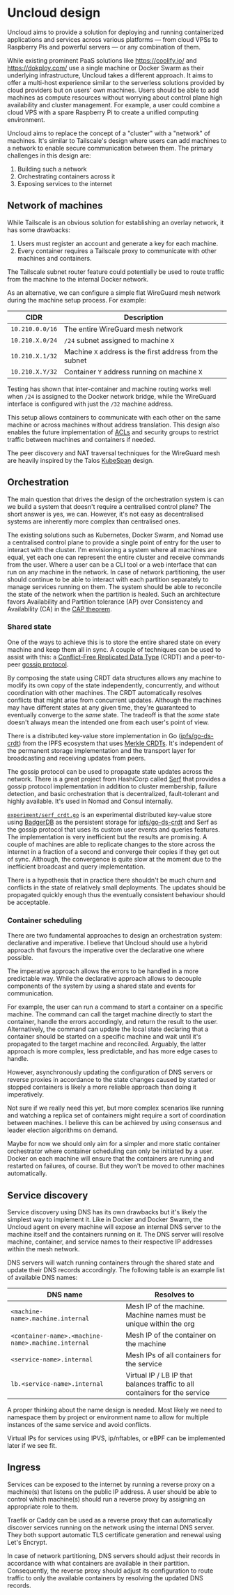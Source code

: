 # Uncloud design

Uncloud aims to provide a solution for deploying and running containerized applications and services across various
platforms — from cloud VPSs to Raspberry Pis and powerful servers — or any combination of them.

While existing prominent PaaS solutions like https://coolify.io/ and https://dokploy.com/ use a single machine or Docker
Swarm as their underlying infrastructure, Uncloud takes a different approach. It aims to offer a multi-host experience
similar to the serverless solutions provided by cloud providers but on users' own machines. Users should be able to add
machines as compute resources without worrying about control plane high availability and cluster management. For
example, a user could combine a cloud VPS with a spare Raspberry Pi to create a unified computing environment.

Uncloud aims to replace the concept of a "cluster" with a "network" of machines. It's similar to Tailscale's design
where users can add machines to a network to enable secure communication between them. The primary challenges in this
design are:

1. Building such a network
2. Orchestrating containers across it
3. Exposing services to the internet

## Network of machines

While Tailscale is an obvious solution for establishing an overlay network, it has some drawbacks:

1. Users must register an account and generate a key for each machine.
2. Every container requires a Tailscale proxy to communicate with other machines and containers.

The Tailscale subnet router feature could potentially be used to route traffic from the machine to the internal Docker
network.

As an alternative, we can configure a simple flat WireGuard mesh network during the machine setup process. For example:

| CIDR            | Description                                              |
|-----------------|----------------------------------------------------------|
| `10.210.0.0/16` | The entire WireGuard mesh network                        |
| `10.210.X.0/24` | `/24` subnet assigned to machine `X`                     |
| `10.210.X.1/32` | Machine `X` address is the first address from the subnet |
| `10.210.X.Y/32` | Container `Y` address running on machine `X`             |

Testing has shown that inter-container and machine routing works well when `/24` is assigned to the Docker network
bridge, while the WireGuard interface is configured with just the `/32` machine address.

This setup allows containers to communicate with each other on the same machine or across machines without address
translation. This design also enables the future implementation of [ACLs](https://tailscale.com/kb/1018/acls) and
security groups to restrict traffic between machines and containers if needed.

The peer discovery and NAT traversal techniques for the WireGuard mesh are heavily inspired by the
Talos [KubeSpan](https://www.talos.dev/v1.7/talos-guides/network/kubespan/) design.

## Orchestration

The main question that drives the design of the orchestration system is can we build a system that doesn't require a
centralised control plane? The short answer is yes, we can. However, it's not easy as decentralised systems are
inherently more complex than centralised ones.

The existing solutions such as Kubernetes, Docker Swarm, and Nomad use a centralised control plane to provide a single
point of entry for the user to interact with the cluster. I'm envisioning a system where all machines are equal, yet
each one can represent the entire cluster and receive commands from the user. Where a user can be a CLI tool or a web
interface that can run on any machine in the network. In case of network partitioning, the user should continue to be
able to interact with each partition separately to manage services running on them. The system should be able to
reconcile the state of the network when the partition is healed. Such an architecture favors Availability and Partition
tolerance (AP) over Consistency and Availability (CA) in the [CAP theorem](https://en.wikipedia.org/wiki/CAP_theorem).

### Shared state

One of the ways to achieve this is to store the entire shared state on every machine and keep them all in sync. A couple
of techniques can be used to assist with this:
a [Conflict-Free Replicated Data Type](https://en.wikipedia.org/wiki/Conflict-free_replicated_data_type) (CRDT) and a
peer-to-peer [gossip protocol](https://en.wikipedia.org/wiki/Gossip_protocol).

By composing the state using CRDT data structures allows any machine to modify its own copy of the state independently,
concurrently, and without coordination with other machines. The CRDT automatically resolves conflicts that might arise
from concurrent updates. Although the machines may have different states at any given time, they're guaranteed to
eventually converge to the *same* state. The tradeoff is that the *same* state doesn't always mean the intended one from
each user's point of view.

There is a distributed key-value store implementation in Go ([ipfs/go-ds-crdt](https://github.com/ipfs/go-ds-crdt)) from
the IPFS ecosystem that uses
[Merkle CRDTs](https://research.protocol.ai/publications/merkle-crdts-merkle-dags-meet-crdts/psaras2020.pdf). It's
independent of the permanent storage implementation and the transport layer for broadcasting and receiving updates from
peers.

The gossip protocol can be used to propagate state updates across the network. There is a great project from HashiCorp
called [Serf](https://www.serf.io/) that provides a gossip protocol implementation in addition to cluster membership,
failure detection, and basic orchestration that is decentralized, fault-tolerant and highly available. It's used in
Nomad and Consul internally.

[`experiment/serf_crdt.go`](../experiment/serf_crdt.go) is an experimental distributed key-value store
using [BadgerDB](https://github.com/dgraph-io/badger) as the persistent storage for
[ipfs/go-ds-crdt](https://github.com/ipfs/go-ds-crdt) and Serf as the gossip protocol that uses its custom user events
and queries features. The implementation is very inefficient but the results are promising. A couple of machines are
able to replicate changes to the store across the internet in a fraction of a second and converge their copies if they
get out of sync. Although, the convergence is quite slow at the moment due to the inefficient broadcast and query
implementation.

There is a hypothesis that in practice there shouldn't be much churn and conflicts in the state of relatively small
deployments. The updates should be propagated quickly enough thus the eventually consistent behaviour should be
acceptable.

### Container scheduling

There are two fundamental approaches to design an orchestration system: declarative and imperative. I believe that
Uncloud should use a hybrid approach that favours the imperative over the declarative one where possible.

The imperative approach allows the errors to be handled in a more predictable way. While the declarative approach allows
to decouple components of the system by using a shared state and events for communication.

For example, the user can run a command to start a container on a specific machine. The command can call the target
machine directly to start the container, handle the errors accordingly, and return the result to the user.
Alternatively, the command can update the local state declaring that a container should be started on a specific machine
and wait until it's propagated to the target machine and reconciled. Arguably, the latter approach is more complex, less
predictable, and has more edge cases to handle.

However, asynchronously updating the configuration of DNS servers or reverse proxies in accordance to the state changes
caused by started or stopped containers is likely a more reliable approach than doing it imperatively.

Not sure if we really need this yet, but more complex scenarios like running and watching a replica set of containers
might require a sort of coordination between machines. I believe this can be achieved by using consensus and leader
election algorithms on demand.

Maybe for now we should only aim for a simpler and more static container orchestrator where container scheduling can
only be initiated by a user. Docker on each machine will ensure that the containers are running and restarted on
failures, of course. But they won't be moved to other machines automatically.

## Service discovery

Service discovery using DNS has its own drawbacks but it's likely the simplest way to implement it. Like in Docker and
Docker Swarm, the Uncloud agent on every machine will expose an internal DNS server to the machine itself and the
containers running on it. The DNS server will resolve machine, container, and service names to their respective IP
addresses within the mesh network.

DNS servers will watch running containers through the shared state and update their DNS records accordingly. The
following table is an example list of available DNS names:

| DNS name                                           | Resolves to                                                                |
|----------------------------------------------------|----------------------------------------------------------------------------|
| `<machine-name>.machine.internal`                  | Mesh IP of the machine. Machine names must be unique within the org        |
| `<container-name>.<machine-name>.machine.internal` | Mesh IP of the container on the machine                                    |
| `<service-name>.internal`                          | Mesh IPs of all containers for the service                                 |
| `lb.<service-name>.internal`                       | Virtual IP / LB IP that balances traffic to all containers for the service |

A proper thinking about the name design is needed. Most likely we need to namespace them by project or environment name
to allow for multiple instances of the same service and avoid conflicts.

Virtual IPs for services using IPVS, ip/nftables, or eBPF can be implemented later if we see fit.

## Ingress

Services can be exposed to the internet by running a reverse proxy on a machine(s) that listens on the public IP
address. A user should be able to control which machine(s) should run a reverse proxy by assigning an appropriate role
to them.

Traefik or Caddy can be used as a reverse proxy that can automatically discover services running on the network using
the internal DNS server. They both support automatic TLS certificate generation and renewal using Let's Encrypt.

In case of network partitioning, DNS servers should adjust their records in accordance with what containers are
available in their partition. Consequently, the reverse proxy should adjust its configuration to route traffic to only
the available containers by resolving the updated DNS records.
